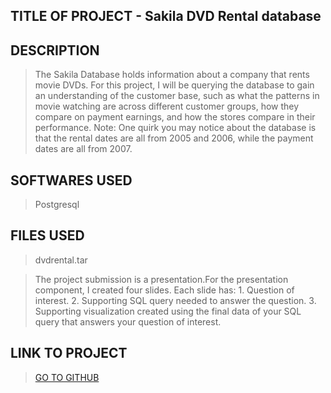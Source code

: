## TITLE OF PROJECT - Sakila DVD Rental database

## DESCRIPTION
> The Sakila Database holds information about a company that rents movie DVDs. For this project, I will be querying the database to gain an understanding of the customer base, such as what the patterns in movie watching are across different customer groups, how they compare on payment earnings, and how the stores compare in their performance.
Note: One quirk you may notice about the database is that the rental dates are all from 2005 and 2006, while the payment dates are all from 2007.

## SOFTWARES USED 
> Postgresql

## FILES USED
>dvdrental.tar

> The project submission is a presentation.For the presentation component, I created four slides. Each slide has:
    1. Question of interest.
    2. Supporting SQL query needed to answer the question.
    3. Supporting visualization created using the final data of your SQL query that answers your question of interest.


## LINK TO PROJECT
>[GO TO GITHUB](https://github.com/Venedah/Sakila-DVD-Rental-database)
